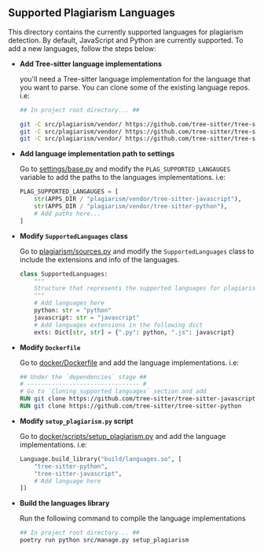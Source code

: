 ## Supported Plagiarism Languages

This directory contains the currently supported languages for plagiarism detection. By default, JavaScript and Python are currently supported. To add a new languages, follow the steps below:

- **Add Tree-sitter language implementations**

    you'll need a Tree-sitter language implementation for the language that you want to parse. You can clone some of the existing language repos. i.e:

    ```bash
    ## In project root directory... ##

    git -C src/plagiarism/vendor/ https://github.com/tree-sitter/tree-sitter-go
    git -C src/plagiarism/vendor/ https://github.com/tree-sitter/tree-sitter-javascript
    git -C src/plagiarism/vendor/ https://github.com/tree-sitter/tree-sitter-python
    ```

- **Add language implementation path to settings**

    Go to [settings/base.py](../../core/settings/base.py) and modify the `PLAG_SUPPORTED_LANGAUGES` variable to add the paths to the languages implementations. i.e:

    ```python
    PLAG_SUPPORTED_LANGAUGES = [
        str(APPS_DIR / "plagiarism/vendor/tree-sitter-javascript"),
        str(APPS_DIR / "plagiarism/vendor/tree-sitter-python"),
        # Add paths here...
    ]
    ```

- **Modify `SupportedLanguages` class**

    Go to [plagiarism/sources.py](../sources.py) and modify the `SupportedLanguages` class to include the extensions and info of the languages.

    ```python
    class SupportedLanguages:
        """
        Structure that represents the supported languages for plagiarism
        """
        # Add languages here
        python: str = "python"
        javascript: str = "javascript"
        # Add languages extensions in the following dict
        exts: Dict[str, str] = {".py": python, ".js": javascript}
    ```

- **Modify `Dockerfile`**

  Go to [docker/Dockerfile](../../../docker/Dockerfile) and add the language implementations. i.e:

  ```Dockerfile
  ## Under the `dependencies` stage ##
  # -------------------------------- #
  # Go to `Cloning supported languages` section and add
  RUN git clone https://github.com/tree-sitter/tree-sitter-javascript
  RUN git clone https://github.com/tree-sitter/tree-sitter-python

- **Modify `setup_plagiarism.py` script**

  Go to [docker/scripts/setup_plagiarism.py](../../../docker/scripts/setup_plagiarism.py) and add the language implementations. i.e:

  ```python
  Language.build_library("build/languages.so", [
      "tree-sitter-python",
      "tree-sitter-javascript",
      # Add language here
  ])
  ```

- **Build the languages library**

    Run the following command to compile the language implementations

    ```bash
    ## In project root directory... ##
    poetry run python src/manage.py setup_plagiarism
    ```
